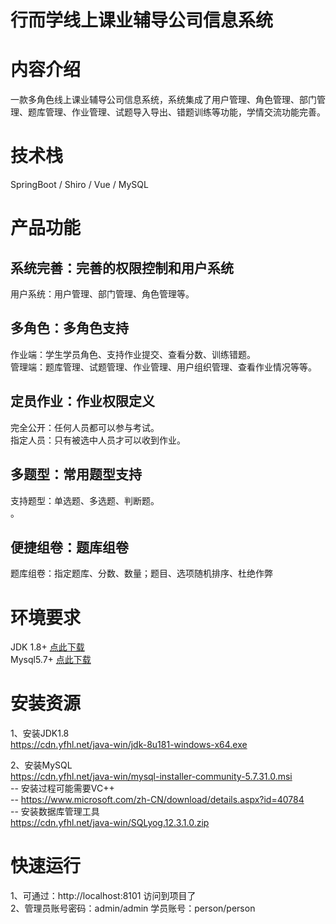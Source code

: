 # 行而学线上课业辅导公司信息系统



# 内容介绍
一款多角色线上课业辅导公司信息系统，系统集成了用户管理、角色管理、部门管理、题库管理、作业管理、试题导入导出、错题训练等功能，学情交流功能完善。

# 技术栈
SpringBoot / Shiro / Vue / MySQL

# 产品功能

## 系统完善：完善的权限控制和用户系统   
用户系统：用户管理、部门管理、角色管理等。    

## 多角色：多角色支持    
作业端：学生学员角色、支持作业提交、查看分数、训练错题。    
管理端：题库管理、试题管理、作业管理、用户组织管理、查看作业情况等等。    

## 定员作业：作业权限定义    
完全公开：任何人员都可以参与考试。    
指定人员：只有被选中人员才可以收到作业。    

## 多题型：常用题型支持    
支持题型：单选题、多选题、判断题。    
。    

## 便捷组卷：题库组卷    
题库组卷：指定题库、分数、数量；题目、选项随机排序、杜绝作弊    


# 环境要求
JDK 1.8+  [点此下载](https://cdn.yfhl.net/java-win/jdk-8u181-windows-x64.exe)        
Mysql5.7+  [点此下载](https://cdn.yfhl.net/java-win/mysql-installer-community-5.7.31.0.msi)    

# 安装资源
1、安装JDK1.8    
https://cdn.yfhl.net/java-win/jdk-8u181-windows-x64.exe     

2、安装MySQL    
https://cdn.yfhl.net/java-win/mysql-installer-community-5.7.31.0.msi    
-- 安装过程可能需要VC++    
-- https://www.microsoft.com/zh-CN/download/details.aspx?id=40784    
-- 安装数据库管理工具    
https://cdn.yfhl.net/java-win/SQLyog.12.3.1.0.zip    



# 快速运行  
1、可通过：http://localhost:8101 访问到项目了  
2、管理员账号密码：admin/admin 学员账号：person/person  
 

